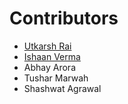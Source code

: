 # Contributors
- [Utkarsh Rai](https://github.com/utkarshrai2811)
- [Ishaan Verma](https://github.com/IshaanVerma1130)
- Abhay Arora
- Tushar Marwah
- Shashwat Agrawal